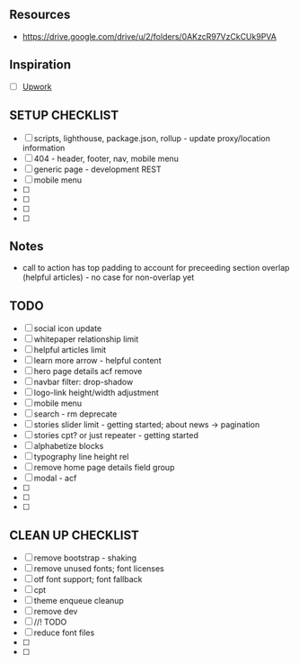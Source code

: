 

## Resources 
- https://drive.google.com/drive/u/2/folders/0AKzcR97VzCkCUk9PVA

## Inspiration
- [ ] [Upwork](https://upwork.com/)


## SETUP CHECKLIST
- [ ] scripts, lighthouse, package.json, rollup - update proxy/location information
- [ ] 404 - header, footer, nav, mobile menu
- [ ] generic page - development REST
- [ ] mobile menu
- [ ] 
- [ ] 
- [ ] 
- [ ] 




## Notes
- call to action has top padding to account for preceeding section overlap (helpful articles) - no case for non-overlap yet
## TODO
- [ ] social icon update
- [ ] whitepaper relationship limit
- [ ] helpful articles limit
- [ ] learn more arrow - helpful content
- [ ] hero page details acf remove
- [ ] navbar filter: drop-shadow
- [ ] logo-link height/width adjustment
- [ ] mobile menu
- [ ] search - rm deprecate
- [ ] stories slider limit - getting started; about news -> pagination
- [ ] stories cpt? or just repeater - getting started
- [ ] alphabetize blocks
- [ ] typography line height rel
- [ ] remove home page details field group
- [ ] modal - acf
- [ ] 
- [ ] 
- [ ] 




## CLEAN UP CHECKLIST
- [ ] remove bootstrap - shaking
- [ ] remove unused fonts; font licenses
- [ ] otf font support; font fallback
- [ ] cpt
- [ ] theme enqueue cleanup
- [ ] remove dev
- [ ] //! TODO
- [ ] reduce font files
- [ ] 
- [ ] 